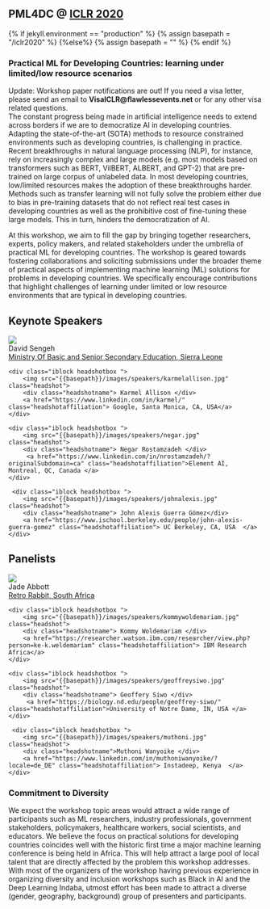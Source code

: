 ##  PML4DC @ <a target='_blank' href='https://iclr.cc/'> ICLR 2020</a>

{% if jekyll.environment  == "production" %}
        {% assign basepath = "/iclr2020" %}
        {%else%}
        {% assign basepath = "" %}
        {% endif %}

<!-- ## Practical ML for Developing Countries: learning under limited/low resource scenarios -->

### Practical ML for Developing Countries: learning under limited/low resource scenarios

<div class="update">
        Update: Workshop paper notifications are out! If you need a visa letter,  please send an email to <strong> VisaICLR@flawlessevents.net </strong> or for any other visa related questions.
</div>        
The constant progress being made in artificial intelligence needs to extend across borders if we are to democratize AI in developing countries. Adapting the state-of-the-art (SOTA) methods to resource constrained environments such as developing countries, is challenging in practice. Recent breakthroughs in natural language processing (NLP), for instance, rely on increasingly complex and large models (e.g. most models based on transformers such as BERT, VilBERT, ALBERT, and GPT-2) that are pre-trained on large corpus of unlabeled data. In most developing countries, low/limited resources makes the adoption of these breakthroughs harder. Methods such as transfer learning will not fully solve the problem either due to bias in pre-training datasets that do not reflect real test cases in developing countries as well as the prohibitive cost of fine-tuning these large models. This in turn, hinders the democratization of AI. 

At this workshop, we aim to fill the gap by bringing together researchers, experts, policy makers, and related stakeholders under the umbrella of practical ML for developing countries. The workshop is geared towards fostering collaborations and soliciting submissions under the broader theme of practical aspects of implementing machine learning (ML) solutions for problems in developing countries. We specifically encourage contributions that highlight 
challenges of learning under limited or low resource environments that are typical in developing countries.

## Keynote Speakers

<div>
    <div class="iblock headshotbox "> 
        <img src="{{basepath}}/images/speakers/david.jpg" class="headshot">
        <div class="headshotname"> David Sengeh </div>
            <a href="https://www.linkedin.com/in/davidsengeh/" class="headshotaffiliation"> Ministry Of Basic and Senior Secondary Education, Sierra Leone</a>
    </div>
        
    <div class="iblock headshotbox "> 
        <img src="{{basepath}}/images/speakers/karmelallison.jpg" class="headshot">
        <div class="headshotname"> Karmel Allison </div>
        <a href="https://www.linkedin.com/in/karmel/" class="headshotaffiliation"> Google, Santa Monica, CA, USA</a> 
    </div>
    
    <div class="iblock headshotbox "> 
        <img src="{{basepath}}/images/speakers/negar.jpg" class="headshot">
        <div class="headshotname"> Negar Rostamzadeh </div>
         <a href="https://www.linkedin.com/in/nrostamzadeh/?originalSubdomain=ca" class="headshotaffiliation">Element AI, Montreal, QC, Canada </a>
    </div>

     <div class="iblock headshotbox "> 
        <img src="{{basepath}}/images/speakers/johnalexis.jpg" class="headshot">
        <div class="headshotname"> John Alexis Guerra Gómez</div>
        <a href="https://www.ischool.berkeley.edu/people/john-alexis-guerra-gomez" class="headshotaffiliation"> UC Berkeley, CA, USA  </a> 
    </div> 
</div>


## Panelists

<div>
    <div class="iblock headshotbox "> 
        <img src="{{basepath}}/images/speakers/jadeabbott.jpg" class="headshot">
        <div class="headshotname"> Jade Abbott </div>
            <a href="https://retrorabbit.co.za/" class="headshotaffiliation"> Retro Rabbit, South Africa</a>
    </div>

    <div class="iblock headshotbox "> 
        <img src="{{basepath}}/images/speakers/kommywoldemariam.jpg" class="headshot">
        <div class="headshotname"> Kommy Woldemariam </div>
        <a href="https://researcher.watson.ibm.com/researcher/view.php?person=ke-k.weldemariam" class="headshotaffiliation"> IBM Research Africa</a> 
    </div>
    
    <div class="iblock headshotbox "> 
        <img src="{{basepath}}/images/speakers/geoffreysiwo.jpg" class="headshot">
        <div class="headshotname"> Geoffery Siwo </div>
         <a href="https://biology.nd.edu/people/geoffrey-siwo/" class="headshotaffiliation">University of Notre Dame, IN, USA </a>
    </div>

     <div class="iblock headshotbox "> 
        <img src="{{basepath}}/images/speakers/muthoni.jpg" class="headshot">
        <div class="headshotname">Muthoni Wanyoike </div>
        <a href="https://www.linkedin.com/in/muthoniwanyoike/?locale=de_DE" class="headshotaffiliation"> Instadeep, Kenya  </a> 
    </div> 
</div>

### Commitment to Diversity

We expect the workshop topic areas would attract a wide range of participants such as ML researchers, industry professionals, government stakeholders, policymakers, healthcare workers, social scientists, and educators. We believe the focus on practical solutions  for developing countries coincides well with the historic first time  a major machine learning conference is being held in Africa. This will help attract a large pool of local talent that are directly affected by the problem this workshop addresses. With most of the organizers of the workshop having previous experience in organizing diversity and inclusion workshops such as Black in AI and the Deep Learning Indaba, utmost effort has been  made to attract a diverse (gender, geography, background) group of presenters and participants.
